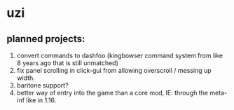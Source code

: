# uzi

## planned projects:
1. convert commands to dashfoo (kingbowser command system from like 8 years ago that is still unmatched)
2. fix panel scrolling in click-gui from allowing overscroll / messing up width.
3. baritone support?
4. better way of entry into the game than a core mod, IE: through the meta-inf like in 1.16.
